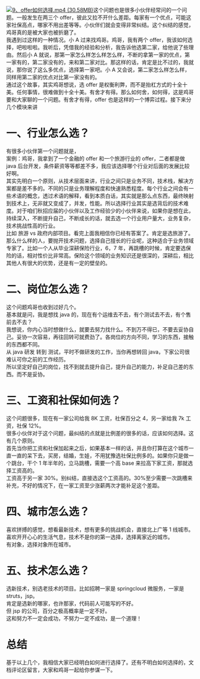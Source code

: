 [![9、offer如何选择.mp4 (30.58MB)](https://gw.alipayobjects.com/mdn/prod_resou/afts/img/A*NNs6TKOR3isAAAAAAAAAAABkARQnAQ)](https://www.yuque.com/docs/176645958?_lake_card=%7B%22status%22%3A%22done%22%2C%22name%22%3A%229%E3%80%81offer%E5%A6%82%E4%BD%95%E9%80%89%E6%8B%A9.mp4%22%2C%22size%22%3A32069163%2C%22taskId%22%3A%22ue102e214-a1df-449c-9be2-b37d9e28f20%22%2C%22taskType%22%3A%22upload%22%2C%22url%22%3Anull%2C%22cover%22%3Anull%2C%22videoId%22%3A%22inputs%2Fprod%2Fyuque%2F2024%2F29413969%2Fmp4%2F1719844658405-56224d84-0335-4dd5-9de4-3c52d2c6d775.mp4%22%2C%22download%22%3Afalse%2C%22__spacing%22%3A%22both%22%2C%22id%22%3A%22yD1Is%22%2C%22margin%22%3A%7B%22top%22%3Atrue%2C%22bottom%22%3Atrue%7D%2C%22card%22%3A%22video%22%7D#yD1Is)这个问题也是很多小伙伴经常问的一个问题。一般发生在两三个 offer，彼此又拉不开什么差距。每家有一个优点，可能这家社保高点，哪家不用出差等等。小伙伴们就会变得非常纠结。这个纠结的感觉，鸡哥真的是被大家也被折磨了。<br />我遇到过这样的一种情况。小 A 过来找鸡哥。鸡哥，我有两个 offer，我该如何选择，吧啦啦啦。我听后，凭借我的经验和分析，我告诉他选第二家，给他说了些理由。然后小 A 就说，那第一家怎么样怎么样怎么样，不断的拿第一家的优点，第一家有的，第二家没有的，来和第二家对比。那这样的话，肯定是比不过的，我就说，那你说了这么多优点，选择第一家吧。小 A 又会说，第二家怎么样怎么样，同样用第二家的优点对比第一家没有的。<br />通过这个故事，其实鸡哥想说，选 offer 是权衡利弊，而不是抬杠方式的十全十美。任何事情，很难做到十全十美。有舍才有得。那么如何舍，如何得，这是鸡哥要和大家聊的一个问题。有舍才有得，offer 也是这样的一个博弈过程。接下来分几个模块来讲
# 一、行业怎么选？
有很多小伙伴第一个问题就是，<br />案例：鸡哥，我拿到了一个金融的 offer 和一个旅游行业的 offer，二者都是做 java 后台开发，条件薪资等等都差不多，我应该选择哪个行业对后面的发展比较好啊。<br />其实先明白一个原则，从技术层面来讲，行业之间只是业务不同，技术栈，解决方案都是差不多的。不同的只是业务理解程度和快速熟悉程度。每个行业之间会有一些术语的概念，透过术语的解释，看到本质白话，其实就是那么点东西，最终映射到技术上，无非就又变成了，并发，性能。所以选择行业其实是选背后的技术难度。对于咱们秋招应届的小伙伴以及工作经验少的小伙伴来说，如果你是想在此，持续深入，不断提升自己，不断成长的话，就去选一个行业用户量大，业务复杂，技术挑战性高的行业。<br />比如 旅游 vs 政府内部项目。看完上面我相信你已经有答案了。肯定是选旅游了。<br />那么什么样的人，要抛开技术问题，选择自己擅长的行业呢，这种适合于业务领域专家了。比如一个人从毕业深耕保险行业，6，7 年，再跳槽的时候，肯定要选保险的话，相对性价比非常高。保险这个领域的业务知识还是很深的，深耕后，相比其他人有很大的优势，还是有一定的壁垒的。
# 二、岗位怎么选？
这个问题鸡哥也收到过好几个。<br />基本就是问，我是想找 java 的，现在有个运维去不去，有个测试去不去，有个售前去不去？<br />我想说，你内心当时想做什么，就要去努力找什么。不到万不得已，不要去妥协自己。妥协一次容易，再往回转可就费劲了。各岗位的方向不同，学习的东西，接触的东西都不同。<br />从 java 研发 转到 测试，平时不做研发的工作，当你再想转回 java，下家公司很难认可你之前的工作经历。<br />所以坚定好自己的岗位，找不到就去提升自己，提升自己的能力，补足自己差的东西。而不是妥协。
# 三、工资和社保如何选？
这个问题很多，现在有一家公司给我 8K 工资，社保百分之 4，另一家给我 7k 工资，社保 12%。<br />很多小伙伴对于这个问题，最纠结的点就是比例差的很多的话，应该如何选择。这有几个原则。<br />首先当你把工资和社保加起来之后，如果基本一样的话，并且你打算在这个城市一直一直的呆下去，买房，结婚，生娃，不用犹豫选社保比例多的。如果你只是做一个跳台，干个 1 年半年的，立马跳槽，需要一个高 base 来拉高下家工资，那就选择工资高的。<br />工资高于另一家 30%。别纠结，直接选这个工资高的。30%至少需要一次跳槽来补充，不好的情况下，在一家工资至少涨薪两次才能补足这个差距。
# 四、城市怎么选？
喜欢拼搏的感觉，想看最新技术，想有更多的挑战机会，直接北上广等 1 线城市。<br />喜欢开开心心的生活气息，技术不是你的第一选择，选择离家近的城市。<br />有对象，选择对象所在城市。
# 五、技术怎么选？
选新技术，别选老技术的项目。比如招聘一家是 springcloud 微服务，一家是 struts，jsp。<br />肯定是选新的哪家，也许那家，代码前人可能写的不好。<br />但 jsp 的公司，百分之极高概率是一定不好。<br />这和努力不一定会成功，不努力一定不成功，是一个道理！
# 总结
基于以上几个，我相信大家已经明白如何进行选择了。还有不明白如何选择的，文档评论区留言，大家和鸡哥一起给你参谋一下。

